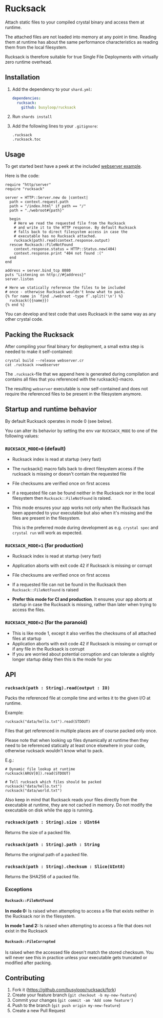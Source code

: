 # Rucksack

Attach static files to your compiled crystal binary
and access them at runtime.

The attached files are not loaded into memory at any
point in time. Reading them at runtime has about the
same performance characteristics as reading them from
the local filesystem.

Rucksack is therefore suitable for true Single File Deployments
with virtually zero runtime overhead.

## Installation

1. Add the dependency to your `shard.yml`:

   ```yaml
   dependencies:
     rucksack:
       github: busyloop/rucksack
   ```

2. Run `shards install`

3. Add the following lines to your `.gitignore`:

   ```
   .rucksack
   .rucksack.toc
   ```

## Usage

To get started best have a peek at the included [webserver example](examples/).

Here is the code:

```crystal
require "http/server"
require "rucksack"

server = HTTP::Server.new do |context|
  path = context.request.path
  path = "/index.html" if path == "/"
  path = "./webroot#{path}"

  begin
    # Here we read the requested file from the Rucksack
    # and write it to the HTTP response. By default Rucksack
    # falls back to direct filesystem access in case the
    # executable has no Rucksack attached.
    rucksack(path).read(context.response.output)
  rescue Rucksack::FileNotFound
    context.response.status = HTTP::Status.new(404)
    context.response.print "404 not found :("
  end
end

address = server.bind_tcp 8080
puts "Listening on http://#{address}"
server.listen

# Here we statically reference the files to be included
# once - otherwise Rucksack wouldn't know what to pack.
{% for name in `find ./webroot -type f`.split('\n') %}
  rucksack({{name}})
{% end %}

```

You can develop and test code that uses Rucksack in the same way as any other crystal code.



## Packing the Rucksack

After compiling your final binary for deployment, a small extra step
is needed to make it self-contained:

```
crystal build --release webserver.cr
cat .rucksack >>webserver
```

The `.rucksack`-file that we append here
is generated during compilation and contains all
files that you referenced with the rucksack()-macro.

The resulting `webserver` executable is now self-contained
and does not require the referenced files to be
present in the filesystem anymore.



## Startup and runtime behavior

By default Rucksack operates in mode 0 (see below).

You can alter its behavior by setting the env var `RUCKSACK_MODE`
to one of the following values:

### `RUCKSACK_MODE=0` (default)

* Rucksack index is read at startup (very fast)

* The rucksack() macro falls back to direct filesystem access
  if the rucksack is missing or doesn't contain the requested file

* File checksums are verified once on first access

* If a requested file can be found neither in the Rucksack nor
  in the local filesystem then `Rucksack::FileNotFound` is raised.

* This mode ensures your app works not only when the Rucksack has
  been appended to your executable but also when it's missing
  and the files are present in the filesystem.

  This is the preferred mode during development as e.g. `crystal spec` and `crystal run` will work as expected.


### `RUCKSACK_MODE=1` (for production)

* Rucksack index is read at startup (very fast)

* Application aborts with exit code 42 if Rucksack is missing or corrupt

* File checksums are verified once on first access

* If a requested file can not be found in the Rucksack
  then `Rucksack::FileNotFound` is raised

* **Prefer this mode for CI and production**. It ensures your app aborts
  at startup in case the Rucksack is missing, rather than later when
  trying to access the files.


### `RUCKSACK_MODE=2` (for the paranoid)

* This is like mode 1, except it also verifies the checksums
  of all attached files at startup
* Application aborts with exit code 42 if Rucksack is missing or corrupt
  or if any file in the Rucksack is corrupt
* If you are worried about potential corruption and can tolerate
  a slightly longer startup delay then this is the mode for you



## API

### `rucksack(path : String).read(output : IO)`

Packs the referenced file at compile time and writes it to the given I/O at runtime.

Example:

```crystal
rucksack("data/hello.txt").read(STDOUT)
```

Files that get referenced in multiple places are of course packed only once.

Please note that when looking up files dynamically at runtime then they need to be referenced
statically at least once elsewhere in your code, otherwise rucksack wouldn't know what to pack.

E.g.:

```
# Dynamic file lookup at runtime
rucksack(ARGV[0]).read(STDOUT)

# Tell rucksack which files should be packed
rucksack("data/hello.txt")
rucksack("data/world.txt")
```

Also keep in mind that Rucksack reads your files directly from the executable at runtime, they are not cached in memory. Do not modify the executable on disk while the app is running.

### `rucksack(path : String).size : UInt64`

Returns the size of a packed file.

### `rucksack(path : String).path : String`

Returns the original path of a packed file.

### `rucksack(path : String).checksum : Slice(UInt8)`

Returns the SHA256 of a packed file.


### Exceptions

#### `Rucksack::FileNotFound`

**In mode 0:**
Is raised when attempting to access a file that exists neither in the Rucksack nor in the filesystem.

**In mode 1 and 2:**
Is raised when attempting to access a file that does not exist in the Rucksack

#### `Rucksack::FileCorrupted`

Is raised when the accessed file doesn't match the stored checksum.
You will never see this in practice unless your executable gets truncated or modified after packing.

## Contributing

1. Fork it (<https://github.com/busyloop/rucksack/fork>)
2. Create your feature branch (`git checkout -b my-new-feature`)
3. Commit your changes (`git commit -am 'Add some feature'`)
4. Push to the branch (`git push origin my-new-feature`)
5. Create a new Pull Request

